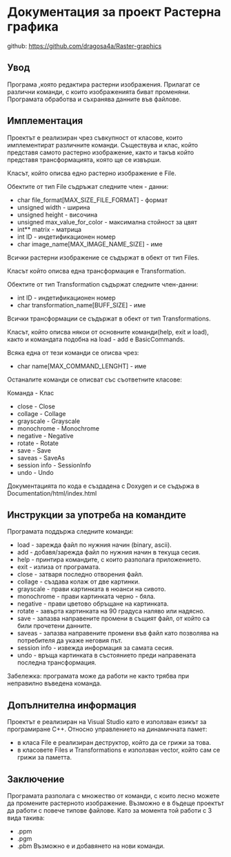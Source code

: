 # Документация за проект Растерна графика
github: https://github.com/dragosa4a/Raster-graphics

## Увод 
Програма ,която редактира растерни изображения. Прилагат се различни команди, с които изображенията биват променяни. Програмата обработва и съхранява данните във файлове.

## Имплементация
Проектът е реализиран чрез съвкупност от класове, които имплементират различните команди. Съществува и клас, който представя самото растерно изображение, както и такъв който представя трансформацията, която ще се извърши.

Класът, който описва едно растерно изображение е File.

Обектите от тип File съдръжат следните член - данни:
  
* char file_format[MAX_SIZE_FILE_FORMAT] - формат
* unsigned width - ширина
* unsigned height - височина
* unsigned max_value_for_color - максимална стойност за цвят
* int** matrix - матрица
* int ID - индетификационен номер
* char image_name[MAX_IMAGE_NAME_SIZE] - име    

Всички растерни изображение се съдържат в обект от тип Files.

Класът който описва една трансформация е Transformation.

Обектите от тип Transformation съдържат следните член-данни:

* int ID - индетификационен номер
* char transformation_name[BUFF_SIZE] - име 

Всички трансформации се съдържат в обект от тип Transformations.

Класът, който описва някои от основните команди(help, exit и load), както и командата подобна на load - add е BasicCommands.

Всяка една от тези команди се описва чрез:

* char name[MAX_COMMAND_LENGHT] - име 

Останалите команди се описват със съответните класове:

Команда - Клас
* close - Close 
* collage - Collage
* grayscale - Grayscale
* monochrome - Monochrome
* negative - Negative
* rotate - Rotate
* save - Save
* saveas - SaveAs
* session info - SessionInfo
* undo - Undo


Документацията по кода е създадена с Doxygen и се съдържа в Documentation/html/index.html

## Инструкции за употреба на командите
Програмата поддържа следните команди:

* load - зарежда файл по нужния начин (binary, ascii).
* add - добавя/зарежда файл по нужния начин в текуща сесия.
* help - принтира командите, с които разполага приложението.
* exit - излиза от програмата.
* close - затваря последно отворения файл.
* collage - създава колаж от две картинки.
* grayscale - прави картинката в нюанси на сивото.
* monochrome - прави картинката черно - бяла.
* negative - прави цветово обръщане на картинката.
* rotate - завърта картинката на 90 градуса наляво или надясно.
* save - запазва направените промени в същият файл, от който са били прочетени данните.
* saveas - запазва направените промени във файл като позволява на потребителя да укаже неговия път.
* session info - извежда информация за самата сесия.
* undo - връща картинката в състоянието преди направената последна трансформация.

Забележка: програмата може да работи не както трябва при неправилно въведена команда.

## Допълнителна информация
Проектът е реализиран на Visual Studio като е използван езикът за програмиране C++. 
Относно управлението на динамичната памет:
* в класа File е реализиран деструктор, който да се грижи за това.
* в класовете Files и Transformations е използван vector, който сам се грижи за паметта.

## Заключение
Програмата разполага с множество от команди, с които лесно можете да промените растерното изображение.
Възможно е в бъдеще проектът да работи с повече типове файлове. Като за момента той работи с 3 вида такива:
* .ppm
* .pgm
* .pbm
Възможно е и добавянето на нови команди.
